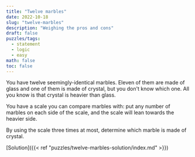 ```yaml
---
title: "Twelve marbles"
date: 2022-10-18
slug: "twelve-marbles"
description: "Weighing the pros and cons"
draft: false
puzzles/tags:
  - statement
  - logic
  - easy
math: false
toc: false
---
```


You have twelve seemingly-identical marbles. Eleven of them are made of glass
and one of them is made of crystal, but you don't know which one. All you know
is that crystal is heavier than glass.

You have a scale you can compare marbles with: put any number of marbles on each
side of the scale, and the scale will lean towards the heavier side.

By using the scale three times at most, determine which marble is made of
crystal.

[Solution]({{< ref "puzzles/twelve-marbles-solution/index.md" >}})
